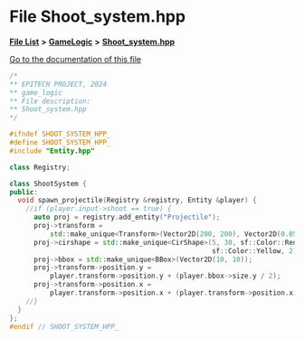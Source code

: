 

# File Shoot\_system.hpp

[**File List**](files.md) **>** [**GameLogic**](dir_43a675281a639807a8e84134baca4472.md) **>** [**Shoot\_system.hpp**](GameLogic_2Shoot__system_8hpp.md)

[Go to the documentation of this file](GameLogic_2Shoot__system_8hpp.md)


```C++
/*
** EPITECH PROJECT, 2024
** game_logic
** File description:
** Shoot_system.hpp
*/

#ifndef SHOOT_SYSTEM_HPP_
#define SHOOT_SYSTEM_HPP_
#include "Entity.hpp"

class Registry;

class ShootSystem {
public:
  void spawn_projectile(Registry &registry, Entity &player) {
    //if (player.input->shoot == true) {
      auto proj = registry.add_entity("Projectile");
      proj->transform =
          std::make_unique<Transform>(Vector2D(200, 200), Vector2D(0.05f, 0));
      proj->cirshape = std::make_unique<CirShape>(5, 30, sf::Color::Red,
                                                  sf::Color::Yellow, 2);
      proj->bbox = std::make_unique<BBox>(Vector2D(10, 10));
      proj->transform->position.y =
          player.transform->position.y + (player.bbox->size.y / 2);
      proj->transform->position.x =
          player.transform->position.x + (player.transform->position.x / 2);
    //}
  }
};
#endif // SHOOT_SYSTEM_HPP_
```


